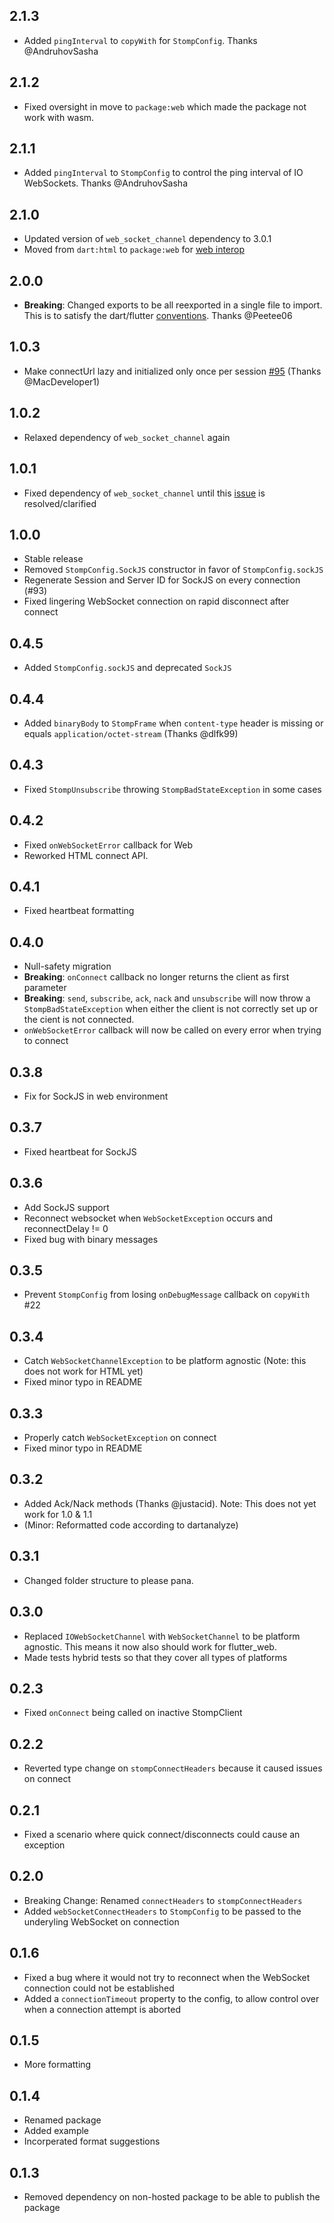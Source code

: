 ## 2.1.3
  - Added `pingInterval` to `copyWith` for `StompConfig`. Thanks @AndruhovSasha

## 2.1.2
  - Fixed oversight in move to `package:web` which made the package not work with wasm.

## 2.1.1
  - Added `pingInterval` to `StompConfig` to control the ping interval of IO WebSockets. Thanks @AndruhovSasha

## 2.1.0
  - Updated version of `web_socket_channel` dependency to 3.0.1
  - Moved from `dart:html` to `package:web` for [web interop](https://dart.dev/interop/js-interop/package-web#migrating-from-dart-html)

## 2.0.0
  - **Breaking**: Changed exports to be all reexported in a single file to import. This is to satisfy the dart/flutter [conventions](https://github.com/flutter/flutter/wiki/Style-guide-for-Flutter-repo#structure). Thanks @Peetee06

## 1.0.3
  - Make connectUrl lazy and initialized only once per session [#95](https://github.com/blackhorse-one/stomp_dart_client/issues/95) (Thanks @MacDeveloper1)

## 1.0.2
  - Relaxed dependency of `web_socket_channel` again

## 1.0.1
  - Fixed dependency of `web_socket_channel` until this [issue](https://github.com/dart-lang/web_socket_channel/issues/307) is resolved/clarified

## 1.0.0
  - Stable release
  - Removed `StompConfig.SockJS` constructor in favor of `StompConfig.sockJS`
  - Regenerate Session and Server ID for SockJS on every connection (#93)
  - Fixed lingering WebSocket connection on rapid disconnect after connect

## 0.4.5
  - Added `StompConfig.sockJS` and deprecated `SockJS`

## 0.4.4
  - Added `binaryBody` to `StompFrame` when `content-type` header is missing or equals `application/octet-stream` (Thanks @dlfk99)

## 0.4.3
 - Fixed `StompUnsubscribe` throwing `StompBadStateException` in some cases

## 0.4.2
 - Fixed `onWebSocketError` callback for Web
 - Reworked HTML connect API.

## 0.4.1
 - Fixed heartbeat formatting

## 0.4.0
 - Null-safety migration
 - **Breaking**: `onConnect` callback no longer returns the client as first parameter
 - **Breaking**: `send`, `subscribe`, `ack`, `nack` and `unsubscribe` will now
   throw a `StompBadStateException` when either the client is not correctly set
   up or the cient is not connected.
 - `onWebSocketError` callback will now be called on every error when trying to connect

## 0.3.8
 - Fix for SockJS in web environment

## 0.3.7
 - Fixed heartbeat for SockJS

## 0.3.6
 - Add SockJS support 
 - Reconnect websocket when `WebSocketException` occurs and reconnectDelay != 0
 - Fixed bug with binary messages

## 0.3.5
 - Prevent `StompConfig` from losing `onDebugMessage` callback on `copyWith` #22

## 0.3.4
 - Catch `WebSocketChannelException` to be platform agnostic (Note: this does not work for HTML yet)
 - Fixed minor typo in README

## 0.3.3
 - Properly catch `WebSocketException` on connect
 - Fixed minor typo in README

## 0.3.2
 - Added Ack/Nack methods (Thanks @justacid). Note: This does not yet work for 1.0 & 1.1
 - (Minor: Reformatted code according to dartanalyze)

## 0.3.1
 - Changed folder structure to please pana.

## 0.3.0
 - Replaced `IOWebSocketChannel` with `WebSocketChannel` to be platform agnostic. This means it now also should work for flutter_web.
 - Made tests hybrid tests so that they cover all types of platforms

## 0.2.3
 - Fixed `onConnect` being called on inactive StompClient

## 0.2.2
 - Reverted type change on `stompConnectHeaders` because it caused issues on connect

## 0.2.1
 - Fixed a scenario where quick connect/disconnects could cause an exception

## 0.2.0
 - Breaking Change: Renamed `connectHeaders` to `stompConnectHeaders`
 - Added `webSocketConnectHeaders` to `StompConfig` to be passed to the underyling WebSocket on connection

## 0.1.6
 - Fixed a bug where it would not try to reconnect when the WebSocket connection could not be established
 - Added a `connectionTimeout` property to the config, to allow control over when a connection attempt is aborted

## 0.1.5
 - More formatting

## 0.1.4
 - Renamed package
 - Added example
 - Incorperated format suggestions

## 0.1.3
 - Removed dependency on non-hosted package to be able to publish the package